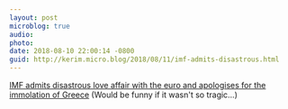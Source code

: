 ```yaml
---
layout: post
microblog: true
audio: 
photo: 
date: 2018-08-10 22:00:14 -0800
guid: http://kerim.micro.blog/2018/08/11/imf-admits-disastrous.html
---
```

[IMF admits disastrous love affair with the euro and apologises for the immolation of Greece](https://www.telegraph.co.uk/business/2016/07/28/imf-admits-disastrous-love-affair-with-euro-apologises-for-the-i/) (Would be funny if it wasn't so tragic…)
